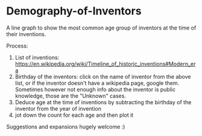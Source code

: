 # Demography-of-Inventors

A line graph to show the most common age group of inventors at the time of their inventions.

Process: 
1) List of inventions: https://en.wikipedia.org/wiki/Timeline_of_historic_inventions#Modern_era
2) Birthday of the inventors: click on the name of inventor from the above list, or if the inventor doesn't have a wikipedia page, google them. Sometimes however not enough info about the inventor is public knowledge, those are the "Unknown" cases.
3) Deduce age at the time of inventions by subtracting the birthday of the inventor from the year of invention
4) jot down the count for each age and then plot it

Suggestions and expansions hugely welcome :)

